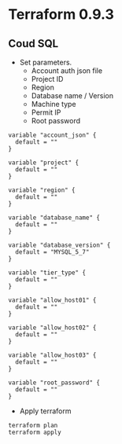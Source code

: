 # Terraform 0.9.3

## Coud SQL

* Set parameters.
  * Account auth json file
  * Project ID
  * Region
  * Database name / Version
  * Machine type
  * Permit IP
  * Root password

```
variable "account_json" {
  default = ""
}

variable "project" {
  default = ""
}

variable "region" {
  default = ""
}

variable "database_name" {
  default = ""
}

variable "database_version" {
  default = "MYSQL_5_7"
}

variable "tier_type" {
  default = ""
}

variable "allow_host01" {
  default = ""
}

variable "allow_host02" {
  default = ""
}

variable "allow_host03" {
  default = ""
}

variable "root_password" {
  default = ""
}
```

* Apply terraform

```
terraform plan
terraform apply
```

